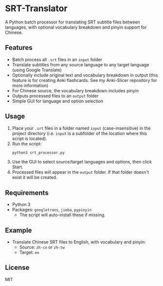 # SRT-Translator

A Python batch processor for translating SRT subtitle files between languages, with optional vocabulary breakdown and pinyin support for Chinese.

## Features
- Batch process all `.srt` files in an `input` folder
- Translate subtitles from any source language to any target language (using Google Translate)
- Optionally include original text and vocabulary breakdown in output (this feature is for creating Anki flashcards. See my Anki-Slicer repository for more information)
- For Chinese source, the vocabulary breakdown includes pinyin
- Outputs processed files to an `output` folder
- Simple GUI for language and option selection

## Usage
1. Place your `.srt` files in a folder named `input` (case-insensitive) in the project directory (i.e. `input` is a subfolder of the location where this script is located).
2. Run the script:
   ```sh
   python3 srt_processor.py
   ```
3. Use the GUI to select source/target languages and options, then click Start.
4. Processed files will appear in the `output` folder. If that folder doesn't exist it will be created.

## Requirements
- Python 3
- Packages: `googletrans`, `jieba`, `pypinyin`
  - The script will auto-install these if missing.

## Example
- Translate Chinese SRT files to English, with vocabulary and pinyin:
  - Source: `zh-cn` or `zh-tw`
  - Target: `en`

## License
MIT
